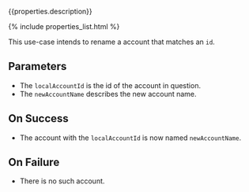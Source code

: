 {{properties.description}}

{% include properties_list.html %}

This use-case intends to rename a account that matches an `id`.

## Parameters

- The `localAccountId` is the id of the account in question.
- The `newAccountName` describes the new account name.

## On Success

- The account with the `localAccountId` is now named `newAccountName`.

## On Failure

- There is no such account.
